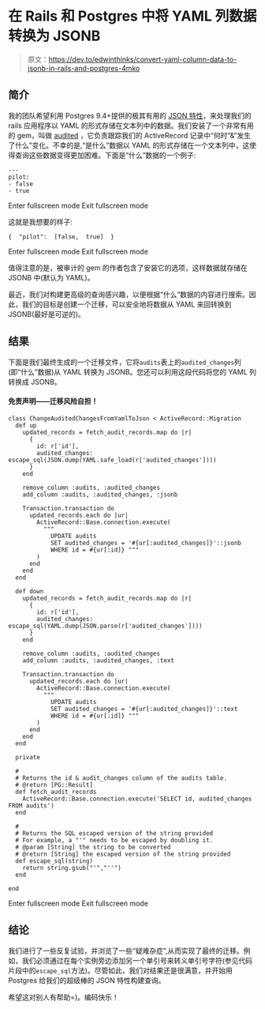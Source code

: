 # 在 Rails 和 Postgres 中将 YAML 列数据转换为 JSONB

> 原文：<https://dev.to/edwinthinks/convert-yaml-column-data-to-jsonb-in-rails-and-postgres-4mko>

## 简介

我的团队希望利用 Postgres 9.4+提供的极其有用的 [JSON 特性](https://www.postgresql.org/docs/9.4/functions-json.html)，来处理我们的 rails 应用程序以 YAML 的形式存储在文本列中的数据。我们安装了一个非常有用的 gem，叫做 [audited](https://github.com/collectiveidea/audited) ，它负责跟踪我们的 ActiveRecord 记录中“何时”&“发生了什么”变化。不幸的是,“是什么”数据以 YAML 的形式存储在一个文本列中，这使得查询这些数据变得更加困难。下面是“什么”数据的一个例子:

```
---
pilot:
- false
- true 
```

Enter fullscreen mode Exit fullscreen mode

这就是我想要的样子:

```
{  "pilot":  [false,  true]  } 
```

Enter fullscreen mode Exit fullscreen mode

值得注意的是，被审计的 gem 的作者包含了安装它的选项，这样数据就存储在 JSONB 中(默认为 YAML)。

最近，我们对构建更高级的查询感兴趣，以便根据“什么”数据的内容进行搜索。因此，我们的目标是创建一个迁移，可以安全地将数据从 YAML 来回转换到 JSONB(最好是可逆的)。

## 结果

下面是我们最终生成的一个迁移文件，它将`audits`表上的`audited_changes`列(即“什么”数据)从 YAML 转换为 JSONB。您还可以利用这段代码将您的 YAML 列转换成 JSONB。

#### 免责声明——迁移风险自担！

```
class ChangeAuditedChangesFromYamlToJson < ActiveRecord::Migration
  def up
    updated_records = fetch_audit_records.map do |r|
      {
        id: r['id'],
        audited_changes: escape_sql(JSON.dump(YAML.safe_load(r['audited_changes'])))
      }
    end

    remove_column :audits, :audited_changes
    add_column :audits, :audited_changes, :jsonb

    Transaction.transaction do
      updated_records.each do |ur|
        ActiveRecord::Base.connection.execute(
          """
            UPDATE audits 
            SET audited_changes = '#{ur[:audited_changes]}'::jsonb 
            WHERE id = #{ur[:id]} """
        )
      end
    end
  end

  def down
    updated_records = fetch_audit_records.map do |r|
      {
        id: r['id'],
        audited_changes: escape_sql(YAML.dump(JSON.parse(r['audited_changes'])))
      }
    end

    remove_column :audits, :audited_changes
    add_column :audits, :audited_changes, :text

    Transaction.transaction do
      updated_records.each do |ur|
        ActiveRecord::Base.connection.execute(
          """
            UPDATE audits 
            SET audited_changes = '#{ur[:audited_changes]}'::text 
            WHERE id = #{ur[:id]} """
        )
      end
    end
  end

  private

  #
  # Returns the id & audit_changes column of the audits table.
  # @return [PG::Result]
  def fetch_audit_records
    ActiveRecord::Base.connection.execute('SELECT id, audited_changes FROM audits')
  end

  #
  # Returns the SQL escaped version of the string provided 
  # For example, a "'" needs to be escaped by doubling it.
  # @param [String] the string to be converted
  # @return [String] the escaped version of the string provided
  def escape_sql(string)
    return string.gsub("'","''")
  end

end 
```

Enter fullscreen mode Exit fullscreen mode

## 结论

我们进行了一些反复试验，并浏览了一些“疑难杂症”,从而实现了最终的迁移。例如，我们必须通过在每个实例旁边添加另一个单引号来转义单引号字符(参见代码片段中的`escape_sql`方法)。尽管如此，我们对结果还是很满意，并开始用 Postgres 给我们的超级棒的 JSON 特性构建查询。

希望这对别人有帮助=)。编码快乐！